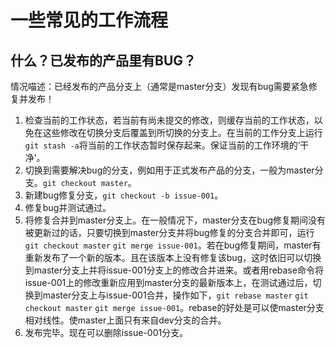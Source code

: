 # 一些常见的工作流程

## 什么？已发布的产品里有BUG？
情况喵述：已经发布的产品分支上（通常是master分支）发现有bug需要紧急修复并发布！

1. 检查当前的工作状态，若当前有尚未提交的修改，则缓存当前的工作状态，以免在这些修改在切换分支后覆盖到所切换的分支上。在当前的工作分支上运行`git stash -a`将当前的工作状态暂时保存起来。保证当前的工作环境的‘干净’。
2. 切换到需要解决bug的分支，例如用于正式发布产品的分支，一般为master分支。`git checkout master`。
3. 新建bug修复分支，`git checkout -b issue-001`。
4. 修复bug并测试通过。
5. 将修复合并到master分支上。在一般情况下，master分支在bug修复期间没有被更新过的话，只要切换到master分支并将bug修复的分支合并即可，运行`git checkout master` `git merge issue-001`。若在bug修复期间，master有重新发布了一个新的版本。且在该版本上没有修复该bug，这时依旧可以切换到master分支上并将issue-001分支上的修改合并进来。或者用rebase命令将issue-001上的修改重新应用到master分支的最新版本上，在测试通过后，切换到master分支上与issue-001合并，操作如下，`git rebase master` `git checkout master` `git merge issue-001`。rebase的好处是可以使master分支相对线性。使master上面只有来自dev分支的合并。
6. 发布完毕。现在可以删除issue-001分支。
